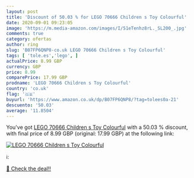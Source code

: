 ```yaml
---
layout: post
title: 'Discount of 50.03 % for LEGO 70666 Children s Toy Colourful'
date: 2020-09-01 09:23:05
image: 'https://m.media-amazon.com/images/I/51eTenhz8rL._SL200_.jpg'
comments: true
category: ofertas
author: ring
slug: 'B07FP6QNP8-co.uk LEGO 70666 Children s Toy Colourful'
tags: [ 'tole.es','lego', ]
actualPrice: 8.99 GBP
currency: GBP
price: 8.99
comparePrice: 17.99 GBP
prodname: 'LEGO 70666 Children s Toy Colourful'
country: 'co.uk'
flag: '🇬🇧'
buyurl: 'https://www.amazon.co.uk/dp/B07FP6QNP8/?tag=tolees0a-21'
descuento: '50.03'
average: '11.8504'
---
```


You've got [LEGO 70666 Children s Toy Colourful](https://www.amazon.co.uk/dp/B07FP6QNP8/?tag=tolees0a-21) with a  50.03 % discount, with final price of 8.99 GBP (original: 17.99 GBP) at the following link:

[![LEGO 70666 Children s Toy Colourful](https://m.media-amazon.com/images/I/51eTenhz8rL._SL200_.jpg)](https://www.amazon.co.uk/dp/B07FP6QNP8/?tag=tolees0a-21)

ℹ️:


[🛒 Check the deal!!](https://www.amazon.co.uk/dp/B07FP6QNP8/?tag=tolees0a-21)
